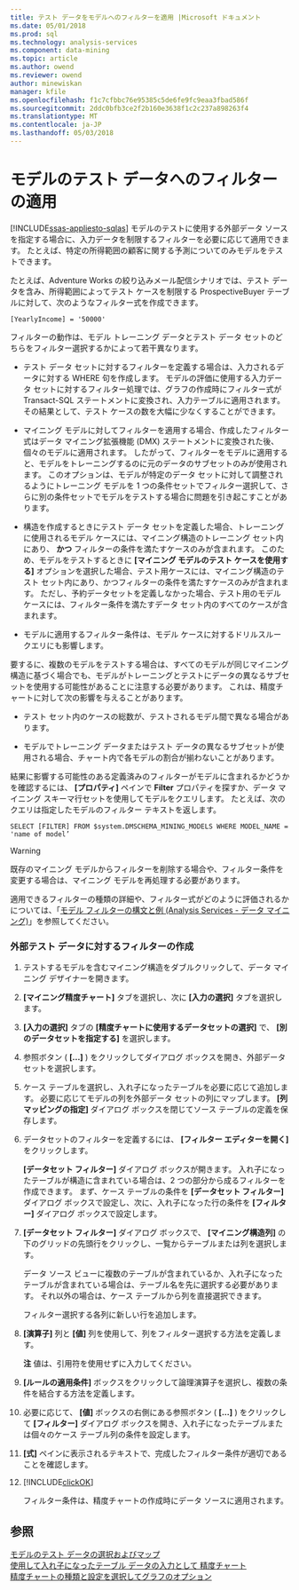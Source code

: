 ```yaml
---
title: テスト データをモデルへのフィルターを適用 |Microsoft ドキュメント
ms.date: 05/01/2018
ms.prod: sql
ms.technology: analysis-services
ms.component: data-mining
ms.topic: article
ms.author: owend
ms.reviewer: owend
author: minewiskan
manager: kfile
ms.openlocfilehash: f1c7cfbbc76e95385c5de6fe9fc9eaa3fbad586f
ms.sourcegitcommit: 2ddc0bfb3ce2f2b160e3638f1c2c237a898263f4
ms.translationtype: MT
ms.contentlocale: ja-JP
ms.lasthandoff: 05/03/2018
---
```

# <a name="apply-filters-to-model-testing-data"></a>モデルのテスト データへのフィルターの適用
[!INCLUDE[ssas-appliesto-sqlas](../../includes/ssas-appliesto-sqlas.md)]
  モデルのテストに使用する外部データ ソースを指定する場合に、入力データを制限するフィルターを必要に応じて適用できます。 たとえば、特定の所得範囲の顧客に関する予測についてのみモデルをテストできます。  
  
 たとえば、Adventure Works の絞り込みメール配信シナリオでは、テスト データを含み、所得範囲によってテスト ケースを制限する ProspectiveBuyer テーブルに対して、次のようなフィルター式を作成できます。  
  
 `[YearlyIncome] = '50000'`  
  
 フィルターの動作は、モデル トレーニング データとテスト データ セットのどちらをフィルター選択するかによって若干異なります。  
  
-   テスト データ セットに対するフィルターを定義する場合は、入力されるデータに対する WHERE 句を作成します。 モデルの評価に使用する入力データ セットに対するフィルター処理では、グラフの作成時にフィルター式が Transact-SQL ステートメントに変換され、入力テーブルに適用されます。 その結果として、テスト ケースの数を大幅に少なくすることができます。  
  
-   マイニング モデルに対してフィルターを適用する場合、作成したフィルター式はデータ マイニング拡張機能 (DMX) ステートメントに変換された後、個々のモデルに適用されます。 したがって、フィルターをモデルに適用すると、モデルをトレーニングするのに元のデータのサブセットのみが使用されます。 このオプションは、モデルが特定のデータ セットに対して調整されるようにトレーニング モデルを 1 つの条件セットでフィルター選択して、さらに別の条件セットでモデルをテストする場合に問題を引き起こすことがあります。  
  
-   構造を作成するときにテスト データ セットを定義した場合、トレーニングに使用されるモデル ケースには、マイニング構造のトレーニング セット内にあり、 **かつ** フィルターの条件を満たすケースのみが含まれます。 このため、モデルをテストするときに **[マイニング モデルのテスト ケースを使用する]** オプションを選択した場合、テスト用ケースには、マイニング構造のテスト セット内にあり、かつフィルターの条件を満たすケースのみが含まれます。 ただし、予約データセットを定義しなかった場合、テスト用のモデル ケースには、フィルター条件を満たすデータ セット内のすべてのケースが含まれます。  
  
-   モデルに適用するフィルター条件は、モデル ケースに対するドリルスルー クエリにも影響します。  
  
 要するに、複数のモデルをテストする場合は、すべてのモデルが同じマイニング構造に基づく場合でも、モデルがトレーニングとテストにデータの異なるサブセットを使用する可能性があることに注意する必要があります。 これは、精度チャートに対して次の影響を与えることがあります。  
  
-   テスト セット内のケースの総数が、テストされるモデル間で異なる場合があります。  
  
-   モデルでトレーニング データまたはテスト データの異なるサブセットが使用される場合、チャート内で各モデルの割合が揃わないことがあります。  
  
 結果に影響する可能性のある定義済みのフィルターがモデルに含まれるかどうかを確認するには、 **[プロパティ]** ペインで **Filter** プロパティを探すか、データ マイニング スキーマ行セットを使用してモデルをクエリします。 たとえば、次のクエリは指定したモデルのフィルター テキストを返します。  
  
 `SELECT [FILTER] FROM $system.DMSCHEMA_MINING_MODELS WHERE MODEL_NAME = 'name of model’`  
  
> [!WARNING]  
>  既存のマイニング モデルからフィルターを削除する場合や、フィルター条件を変更する場合は、マイニング モデルを再処理する必要があります。  
  
 適用できるフィルターの種類の詳細や、フィルター式がどのように評価されるかについては、「[モデル フィルターの構文と例 &#40;Analysis Services - データ マイニング&#41;](../../analysis-services/data-mining/model-filter-syntax-and-examples-analysis-services-data-mining.md)」を参照してください。  
  
### <a name="create-a-filter-on-external-testing-data"></a>外部テスト データに対するフィルターの作成  
  
1.  テストするモデルを含むマイニング構造をダブルクリックして、データ マイニング デザイナーを開きます。  
  
2.  **[マイニング精度チャート]** タブを選択し、次に **[入力の選択]** タブを選択します。  
  
3.  **[入力の選択]** タブの **[精度チャートに使用するデータセットの選択]** で、 **[別のデータセットを指定する]** を選択します。  
  
4.  参照ボタン ( **[...]** ) をクリックしてダイアログ ボックスを開き、外部データ セットを選択します。  
  
5.  ケース テーブルを選択し、入れ子になったテーブルを必要に応じて追加します。 必要に応じてモデルの列を外部データ セットの列にマップします。 **[列マッピングの指定]** ダイアログ ボックスを閉じてソース テーブルの定義を保存します。  
  
6.  データセットのフィルターを定義するには、 **[フィルター エディターを開く]** をクリックします。  
  
     **[データセット フィルター]** ダイアログ ボックスが開きます。 入れ子になったテーブルが構造に含まれている場合は、2 つの部分から成るフィルターを作成できます。 まず、ケース テーブルの条件を **[データセット フィルター]** ダイアログ ボックスで設定し、次に、入れ子になった行の条件を **[フィルター]** ダイアログ ボックスで設定します。  
  
7.  **[データセット フィルター]** ダイアログ ボックスで、 **[マイニング構造列]** の下のグリッドの先頭行をクリックし、一覧からテーブルまたは列を選択します。  
  
     データ ソース ビューに複数のテーブルが含まれているか、入れ子になったテーブルが含まれている場合は、テーブル名を先に選択する必要があります。 それ以外の場合は、ケース テーブルから列を直接選択できます。  
  
     フィルター選択する各列に新しい行を追加します。  
  
8.  **[演算子]** 列と **[値]** 列を使用して、列をフィルター選択する方法を定義します。  
  
     **注** 値は、引用符を使用せずに入力してください。  
  
9. **[ルールの適用条件]** ボックスをクリックして論理演算子を選択し、複数の条件を結合する方法を定義します。  
  
10. 必要に応じて、 **[値]** ボックスの右側にある参照ボタン ( **[...]** ) をクリックして **[フィルター]** ダイアログ ボックスを開き、入れ子になったテーブルまたは個々のケース テーブル列の条件を設定します。  
  
11. **[式]** ペインに表示されるテキストで、完成したフィルター条件が適切であることを確認します。  
  
12. [!INCLUDE[clickOK](../../includes/clickok-md.md)]  
  
     フィルター条件は、精度チャートの作成時にデータ ソースに適用されます。  
  
## <a name="see-also"></a>参照  
 [モデルのテスト データの選択およびマップ](../../analysis-services/data-mining/choose-and-map-model-testing-data.md)   
 [使用して入れ子になったテーブル データの入力として 精度チャート](../../analysis-services/data-mining/using-nested-table-data-as-an-input-for-an-accuracy-chart.md)   
 [精度チャートの種類と設定を選択してグラフのオプション](../../analysis-services/data-mining/choose-an-accuracy-chart-type-and-set-chart-options.md)  
  
  

